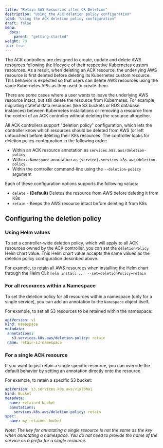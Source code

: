 ```yaml
---
title: "Retain AWS Resources after CR Deletion"
description: "Using the ACK deletion policy configuration"
lead: "Using the ACK deletion policy configuration"
draft: false
menu:
  docs:
    parent: "getting-started"
weight: 70
toc: true
---
```


The ACK controllers are designed to create, update and delete AWS resources
following the lifecycle of their respective Kubernetes custom resources. As a
result, when deleting an ACK resource, the underlying AWS resource is first
deleted before deleting its Kubernetes custom resource. This behavior is
expected so that users can delete AWS resources using the same Kubernetes APIs
as they used to create them.

There are some cases where a user wants to leave the underlying AWS resource
intact, but still delete the resource from Kubernetes. For example, migrating
stateful data resources (like S3 buckets or RDS database instances) between
Kubernetes installations or removing a resource from the control of an ACK
controller without deleting the resource altogether.

All ACK controllers support "deletion policy" configuration, which lets the
controller know which resources should be deleted from AWS (or left untouched)
before deleting their K8s resources. The controller looks for deletion policy configuration
in the following order:
- Within an ACK resource annotation as `services.k8s.aws/deletion-policy`
- Within a `Namespace` annotation as
  `{service}.services.k8s.aws/deletion-policy`
- Within the controller command-line using the `--deletion-policy` argument

Each of these configuration options supports the following values:
- `delete` - **(Default)** Deletes the resource from AWS before deleting it from
  K8s
- `retain` - Keeps the AWS resource intact before deleting it from K8s

## Configuring the deletion policy

### Using Helm values

To set a controller-wide deletion policy, which will apply to all ACK resources
owned by the ACK controller, you can set the `deletionPolicy` Helm chart value.
This Helm chart value accepts the same values as the deletion policy
configuration described above.

For example, to retain all AWS resources when installing the Helm chart through
the Helm CLI: `helm install ... --set=deletionPolicy=retain`

### For all resources within a Namespace

To set the deletion policy for all resources within a namespace (only for a
single service), you can add an annotation to the `Namespace` object itself.

For example, to set all S3 resources to be retained within the namespace:
```yaml
apiVersion: v1
kind: Namespace
metadata:
 annotations:
   s3.services.k8s.aws/deletion-policy: retain
 name: retain-s3-namespace
```

### For a single ACK resource

If you want to just retain a single specific resource, you can override the
default behavior by setting an annotation directly onto the resource.

For example, to retain a specific S3 bucket:
```yaml
apiVersion: s3.services.k8s.aws/v1alpha1
kind: Bucket
metadata:
  name: retained-bucket
  annotations:
    services.k8s.aws/deletion-policy: retain
spec:
  name: my-retained-bucket
```

*Note: The key for annotating a single resource is not the same as the key when
annotating a namespace. You do not need to provide the name of the service as a
prefix for a single resource.*

